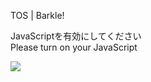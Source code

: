 TOS | Barkle!

JavaScriptを有効にしてください  
Please turn on your JavaScript

![](/static-assets/splash.png?1733230543567)